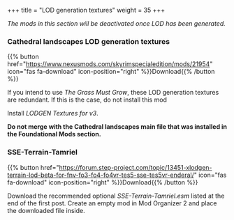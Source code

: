 +++
title = "LOD generation textures"
weight = 35
+++

*The mods in this section will be deactivated once LOD has been generated.*

### Cathedral landscapes LOD generation textures
{{% button href="https://www.nexusmods.com/skyrimspecialedition/mods/21954" icon="fas fa-download" icon-position="right" %}}Download{{% /button %}}

If you intend to use *The Grass Must Grow*, these LOD generation textures are redundant. If this is the case, do not install this mod

Install *LODGEN Textures for v3*.

**Do not merge with the Cathedral landscapes main file that was installed in the Foundational Mods section.** 

### SSE-Terrain-Tamriel
{{% button href="https://forum.step-project.com/topic/13451-xlodgen-terrain-lod-beta-for-fnv-fo3-fo4-fo4vr-tes5-sse-tes5vr-enderal/" icon="fas fa-download" icon-position="right" %}}Download{{% /button %}}

Download the recommended optional *SSE-Terrain-Tamriel.esm* listed at the end of the first post. Create an empty mod in Mod Organizer 2 and place the downloaded file inside.

